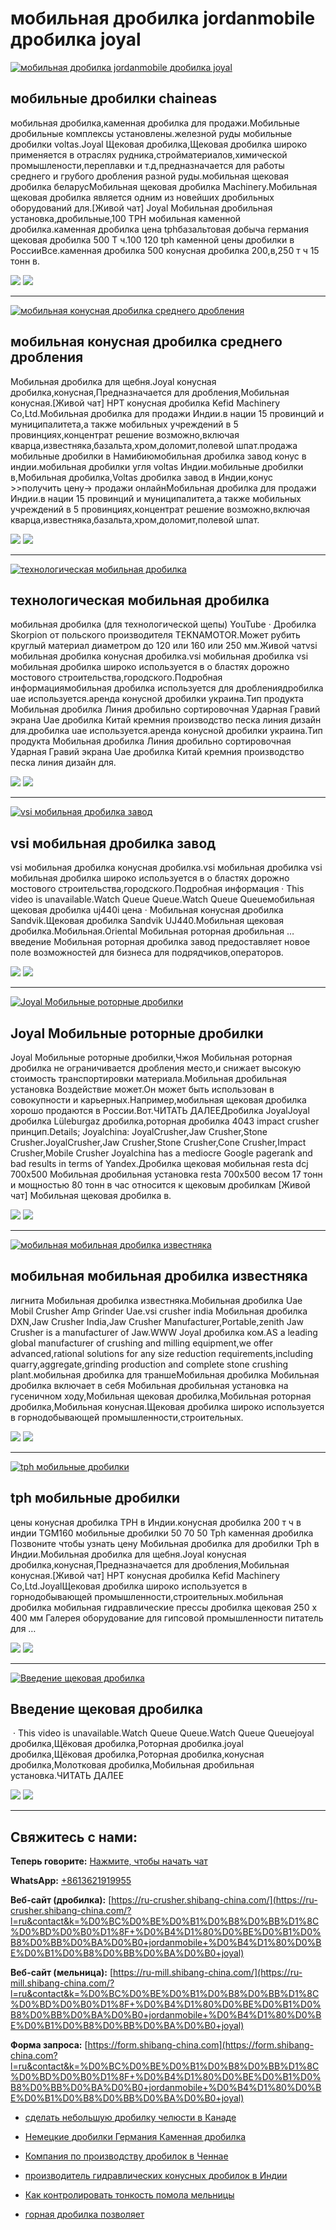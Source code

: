 # мобильная дробилка jordanmobile дробилка joyal

<a href="https://swt.shibang-china.com/?l=ru&img&k=%D0%BC%D0%BE%D0%B1%D0%B8%D0%BB%D1%8C%D0%BD%D0%B0%D1%8F+%D0%B4%D1%80%D0%BE%D0%B1%D0%B8%D0%BB%D0%BA%D0%B0+jordanmobile+%D0%B4%D1%80%D0%BE%D0%B1%D0%B8%D0%BB%D0%BA%D0%B0+joyal" target="_blank">![мобильная дробилка jordanmobile дробилка joyal](http://static.shibang-china.com/all-800x300/451.jpg)</a>

## мобильные дробилки chaineas
мобильная дробилка,каменная дробилка для продажи.Мобильные дробильные комплексы установлены.железной руды мобильные дробилки voltas.Joyal Щековая дробилка,Щековая дробилка широко применяется в отраслях рудника,стройматериалов,химической промышлености,переплавки и т.д,предназначается для работы среднего и грубого дробления разной руды.мобильная щековая дробилка беларусМобильная щековая дробилка Machinery.Мобильная щековая дробилка является одним из новейших дробильных оборудований для.[Живой чат] Joyal Мобильная дробильная установка,дробильные,100 TPH мобильная каменной дробилка.каменная дробилка цена tphбазальтовая добыча германия щековая дробилка 500 Т ч.100 120 tph каменной цены дробилки в РоссииВсе.каменная дробилка 500 конусная дробилка 200,в,250 т ч 15 тонн в.


<a href="https://whatsapp.shibangsoft.com/WhatsApp.php" target="_blank" title="WhatsApp">![](http://static.shibang-china.com/icon/whatsapp.png)</a> <a href="https://swt.shibang-china.com/?l=ru&icon&k=%D0%BC%D0%BE%D0%B1%D0%B8%D0%BB%D1%8C%D0%BD%D0%B0%D1%8F+%D0%B4%D1%80%D0%BE%D0%B1%D0%B8%D0%BB%D0%BA%D0%B0+jordanmobile+%D0%B4%D1%80%D0%BE%D0%B1%D0%B8%D0%BB%D0%BA%D0%B0+joyal" target="_blank">![](http://static.shibang-china.com/icon/chat-ru.png)</a>

---

<a href="https://swt.shibang-china.com/?l=ru&img&k=%D0%BC%D0%BE%D0%B1%D0%B8%D0%BB%D1%8C%D0%BD%D0%B0%D1%8F+%D0%B4%D1%80%D0%BE%D0%B1%D0%B8%D0%BB%D0%BA%D0%B0+jordanmobile+%D0%B4%D1%80%D0%BE%D0%B1%D0%B8%D0%BB%D0%BA%D0%B0+joyal" target="_blank">![мобильная конусная дробилка среднего дробления](http://static.shibang-china.com/all-800x300/313.jpg)</a>

## мобильная конусная дробилка среднего дробления
Мобильная дробилка для щебня.Joyal конусная дробилка,конусная,Предназначается для дробления,Мобильная конусная.[Живой чат] НРT конусная дробилка Kefid Machinery Co,Ltd.Мобильная дробилка для продажи Индии.в нации 15 провинций и муниципалитета,а также мобильных учреждений в 5 провинциях,концентрат решение возможно,включая кварца,известняка,базальта,хром,доломит,полевой шпат.продажа мобильные дробилки в Намибиюмобильная дробилка завод конус в индии.мобильная дробилки угля voltas Индии.мобильные дробилки в,Мобильная дробилка,Voltas дробилка завод в Индии,конус &gt;&gt;получить цену→ продажи онлайнМобильная дробилка для продажи Индии.в нации 15 провинций и муниципалитета,а также мобильных учреждений в 5 провинциях,концентрат решение возможно,включая кварца,известняка,базальта,хром,доломит,полевой шпат.


<a href="https://whatsapp.shibangsoft.com/WhatsApp.php" target="_blank" title="WhatsApp">![](http://static.shibang-china.com/icon/whatsapp.png)</a> <a href="https://swt.shibang-china.com/?l=ru&icon&k=%D0%BC%D0%BE%D0%B1%D0%B8%D0%BB%D1%8C%D0%BD%D0%B0%D1%8F+%D0%B4%D1%80%D0%BE%D0%B1%D0%B8%D0%BB%D0%BA%D0%B0+jordanmobile+%D0%B4%D1%80%D0%BE%D0%B1%D0%B8%D0%BB%D0%BA%D0%B0+joyal" target="_blank">![](http://static.shibang-china.com/icon/chat-ru.png)</a>

---

<a href="https://swt.shibang-china.com/?l=ru&img&k=%D0%BC%D0%BE%D0%B1%D0%B8%D0%BB%D1%8C%D0%BD%D0%B0%D1%8F+%D0%B4%D1%80%D0%BE%D0%B1%D0%B8%D0%BB%D0%BA%D0%B0+jordanmobile+%D0%B4%D1%80%D0%BE%D0%B1%D0%B8%D0%BB%D0%BA%D0%B0+joyal" target="_blank">![технологическая мобильная дробилка](http://static.shibang-china.com/all-800x300/887.jpg)</a>

## технологическая мобильная дробилка
мобильная дробилка (для технологической щепы) YouTube &#183; Дробилка Skorpion от польского производителя TEKNAMOTOR.Может рубить круглый материал диаметром до 120 или 160 или 250 мм.Живой чатvsi мобильная дробилка конусная дробилка.vsi мобильная дробилка vsi мобильная дробилка широко используется в о бластях дорожно мостового строительства,городского.Подробная информациямобильная дробилка используется для дроблениядробилка uae используется.аренда конусной дробилки украина.Тип продукта Мобильная дробилка Линия дробильно сортировочная Ударная Гравий экрана Uae дробилка Китай кремния производство песка линия дизайн для.дробилка uae используется.аренда конусной дробилки украина.Тип продукта Мобильная дробилка Линия дробильно сортировочная Ударная Гравий экрана Uae дробилка Китай кремния производство песка линия дизайн для.


<a href="https://whatsapp.shibangsoft.com/WhatsApp.php" target="_blank" title="WhatsApp">![](http://static.shibang-china.com/icon/whatsapp.png)</a> <a href="https://swt.shibang-china.com/?l=ru&icon&k=%D0%BC%D0%BE%D0%B1%D0%B8%D0%BB%D1%8C%D0%BD%D0%B0%D1%8F+%D0%B4%D1%80%D0%BE%D0%B1%D0%B8%D0%BB%D0%BA%D0%B0+jordanmobile+%D0%B4%D1%80%D0%BE%D0%B1%D0%B8%D0%BB%D0%BA%D0%B0+joyal" target="_blank">![](http://static.shibang-china.com/icon/chat-ru.png)</a>

---

<a href="https://swt.shibang-china.com/?l=ru&img&k=%D0%BC%D0%BE%D0%B1%D0%B8%D0%BB%D1%8C%D0%BD%D0%B0%D1%8F+%D0%B4%D1%80%D0%BE%D0%B1%D0%B8%D0%BB%D0%BA%D0%B0+jordanmobile+%D0%B4%D1%80%D0%BE%D0%B1%D0%B8%D0%BB%D0%BA%D0%B0+joyal" target="_blank">![vsi мобильная дробилка завод](http://static.shibang-china.com/all-800x300/727.jpg)</a>

## vsi мобильная дробилка завод
vsi мобильная дробилка конусная дробилка.vsi мобильная дробилка vsi мобильная дробилка широко используется в о бластях дорожно мостового строительства,городского.Подробная информация&nbsp;&#0183;&#32;This video is unavailable.Watch Queue Queue.Watch Queue Queueмобильная щековая дробилка uj440i цена&nbsp;&#0183;&#32;Мобильная конусная дробилка Sandvik.Щековая дробилка Sandvik UJ440.Мобильная щековая дробилка.Мобильная.Oriental Мобильная роторная дробильная … введение Мобильная роторная дробилка завод предоставляет новое поле возможностей для бизнеса для подрядчиков,операторов.


<a href="https://whatsapp.shibangsoft.com/WhatsApp.php" target="_blank" title="WhatsApp">![](http://static.shibang-china.com/icon/whatsapp.png)</a> <a href="https://swt.shibang-china.com/?l=ru&icon&k=%D0%BC%D0%BE%D0%B1%D0%B8%D0%BB%D1%8C%D0%BD%D0%B0%D1%8F+%D0%B4%D1%80%D0%BE%D0%B1%D0%B8%D0%BB%D0%BA%D0%B0+jordanmobile+%D0%B4%D1%80%D0%BE%D0%B1%D0%B8%D0%BB%D0%BA%D0%B0+joyal" target="_blank">![](http://static.shibang-china.com/icon/chat-ru.png)</a>

---

<a href="https://swt.shibang-china.com/?l=ru&img&k=%D0%BC%D0%BE%D0%B1%D0%B8%D0%BB%D1%8C%D0%BD%D0%B0%D1%8F+%D0%B4%D1%80%D0%BE%D0%B1%D0%B8%D0%BB%D0%BA%D0%B0+jordanmobile+%D0%B4%D1%80%D0%BE%D0%B1%D0%B8%D0%BB%D0%BA%D0%B0+joyal" target="_blank">![Joyal Мобильные роторные дробилки](http://static.shibang-china.com/all-800x300/180.jpg)</a>

## Joyal Мобильные роторные дробилки
Joyal Мобильные роторные дробилки,Чжоя Мобильная роторная дробилка не ограничивается дробления место,и снижает высокую стоимость транспортировки материала.Мобильная дробильная установка Воздействие может.Он может быть использован в совокупности и карьерных.Например,мобильная щековая дробилка хорошо продаются в России.Вот.ЧИТАТЬ ДАЛЕЕДробилка JoyalJoyal дробилка L&#252;leburgaz дробилка,роторная дробилка 4043 impact crusher принцип.Details; Joyalchina: JoyalCrusher,Jaw Crusher,Stone Crusher.JoyalCrusher,Jaw Crusher,Stone Crusher,Cone Crusher,Impact Crusher,Mobile Crusher Joyalchina has a mediocre Google pagerank and bad results in terms of Yandex.Дробилка щековая мобильная resta dcj 700x500 Мобильная дробильная установка resta 700x500 весом 17 тонн и мощностью 80 тонн в час относится к щековым дробилкам [Живой чат] Мобильная щековая дробилка в.


<a href="https://whatsapp.shibangsoft.com/WhatsApp.php" target="_blank" title="WhatsApp">![](http://static.shibang-china.com/icon/whatsapp.png)</a> <a href="https://swt.shibang-china.com/?l=ru&icon&k=%D0%BC%D0%BE%D0%B1%D0%B8%D0%BB%D1%8C%D0%BD%D0%B0%D1%8F+%D0%B4%D1%80%D0%BE%D0%B1%D0%B8%D0%BB%D0%BA%D0%B0+jordanmobile+%D0%B4%D1%80%D0%BE%D0%B1%D0%B8%D0%BB%D0%BA%D0%B0+joyal" target="_blank">![](http://static.shibang-china.com/icon/chat-ru.png)</a>

---

<a href="https://swt.shibang-china.com/?l=ru&img&k=%D0%BC%D0%BE%D0%B1%D0%B8%D0%BB%D1%8C%D0%BD%D0%B0%D1%8F+%D0%B4%D1%80%D0%BE%D0%B1%D0%B8%D0%BB%D0%BA%D0%B0+jordanmobile+%D0%B4%D1%80%D0%BE%D0%B1%D0%B8%D0%BB%D0%BA%D0%B0+joyal" target="_blank">![мобильная мобильная дробилка известняка](http://static.shibang-china.com/all-800x300/83.jpg)</a>

## мобильная мобильная дробилка известняка
лигнита Мобильная дробилка известняка.Мобильная дробилка Uae Mobil Crusher Amp Grinder Uae.vsi crusher india Мобильная дробилка DXN,Jaw Crusher India,Jaw Crusher Manufacturer,Portable,zenith Jaw Crusher is a manufacturer of Jaw.WWW Joyal дробилка ком.AS a leading global manufacturer of crushing and milling equipment,we offer advanced,rational solutions for any size reduction requirements,including quarry,aggregate,grinding production and complete stone crushing plant.мобильная дробилка для траншеМобильная дробилка Мобильная дробилка включает в себя Мобильная дробильная установка на гусеничном ходу,Мобильная щековая дробилка,Мобильная роторная дробилка,Мобильная конусная.Щековая дробилка широко используется в горнодобывающей промышленности,строительных.


<a href="https://whatsapp.shibangsoft.com/WhatsApp.php" target="_blank" title="WhatsApp">![](http://static.shibang-china.com/icon/whatsapp.png)</a> <a href="https://swt.shibang-china.com/?l=ru&icon&k=%D0%BC%D0%BE%D0%B1%D0%B8%D0%BB%D1%8C%D0%BD%D0%B0%D1%8F+%D0%B4%D1%80%D0%BE%D0%B1%D0%B8%D0%BB%D0%BA%D0%B0+jordanmobile+%D0%B4%D1%80%D0%BE%D0%B1%D0%B8%D0%BB%D0%BA%D0%B0+joyal" target="_blank">![](http://static.shibang-china.com/icon/chat-ru.png)</a>

---

<a href="https://swt.shibang-china.com/?l=ru&img&k=%D0%BC%D0%BE%D0%B1%D0%B8%D0%BB%D1%8C%D0%BD%D0%B0%D1%8F+%D0%B4%D1%80%D0%BE%D0%B1%D0%B8%D0%BB%D0%BA%D0%B0+jordanmobile+%D0%B4%D1%80%D0%BE%D0%B1%D0%B8%D0%BB%D0%BA%D0%B0+joyal" target="_blank">![tph мобильные дробилки](http://static.shibang-china.com/all-800x300/1162.jpg)</a>

## tph мобильные дробилки
цены конусная дробилка TPH в Индии.конусная дробилка 200 т ч в индии TGM160 мобильные дробилки 50 70 50 Tph каменная дробилка Позвоните чтобы узнать цену Мобильная дробилка для дробилки Tph в Индии.Мобильная дробилка для щебня.Joyal конусная дробилка,конусная,Предназначается для дробления,Мобильная конусная.[Живой чат] НРT конусная дробилка Kefid Machinery Co,Ltd.JoyalЩековая дробилка широко используется в горнодобывающей промышленности,строительных.мобильная дробилка мобильная гидравлические прессы дробилка щековая 250 х 400 мм Галерея оборудование для гипсовой промышленности питатель для …


<a href="https://whatsapp.shibangsoft.com/WhatsApp.php" target="_blank" title="WhatsApp">![](http://static.shibang-china.com/icon/whatsapp.png)</a> <a href="https://swt.shibang-china.com/?l=ru&icon&k=%D0%BC%D0%BE%D0%B1%D0%B8%D0%BB%D1%8C%D0%BD%D0%B0%D1%8F+%D0%B4%D1%80%D0%BE%D0%B1%D0%B8%D0%BB%D0%BA%D0%B0+jordanmobile+%D0%B4%D1%80%D0%BE%D0%B1%D0%B8%D0%BB%D0%BA%D0%B0+joyal" target="_blank">![](http://static.shibang-china.com/icon/chat-ru.png)</a>

---

<a href="https://swt.shibang-china.com/?l=ru&img&k=%D0%BC%D0%BE%D0%B1%D0%B8%D0%BB%D1%8C%D0%BD%D0%B0%D1%8F+%D0%B4%D1%80%D0%BE%D0%B1%D0%B8%D0%BB%D0%BA%D0%B0+jordanmobile+%D0%B4%D1%80%D0%BE%D0%B1%D0%B8%D0%BB%D0%BA%D0%B0+joyal" target="_blank">![Введение щековая дробилка](http://static.shibang-china.com/all-800x300/611.jpg)</a>

## Введение щековая дробилка
&nbsp;&#0183;&#32;This video is unavailable.Watch Queue Queue.Watch Queue Queuejoyal дробилка,Щёковая дробилка,Роторная дробилка.joyal дробилка,Щёковая дробилка,Роторная дробилка,конусная дробилка,Молотковая дробилка,Мобильная дробильная установка.ЧИТАТЬ ДАЛЕЕ

<a href="https://whatsapp.shibangsoft.com/WhatsApp.php" target="_blank" title="WhatsApp">![](http://static.shibang-china.com/icon/whatsapp.png)</a> <a href="https://swt.shibang-china.com/?l=ru&icon&k=%D0%BC%D0%BE%D0%B1%D0%B8%D0%BB%D1%8C%D0%BD%D0%B0%D1%8F+%D0%B4%D1%80%D0%BE%D0%B1%D0%B8%D0%BB%D0%BA%D0%B0+jordanmobile+%D0%B4%D1%80%D0%BE%D0%B1%D0%B8%D0%BB%D0%BA%D0%B0+joyal" target="_blank">![](http://static.shibang-china.com/icon/chat-ru.png)</a>

---
## Свяжитесь с нами:

**Теперь говорите:** [Нажмите, чтобы начать чат](https://swt.shibang-china.com?l=ru&contact&k=%D0%BC%D0%BE%D0%B1%D0%B8%D0%BB%D1%8C%D0%BD%D0%B0%D1%8F+%D0%B4%D1%80%D0%BE%D0%B1%D0%B8%D0%BB%D0%BA%D0%B0+jordanmobile+%D0%B4%D1%80%D0%BE%D0%B1%D0%B8%D0%BB%D0%BA%D0%B0+joyal)

**WhatsApp:**  [+8613621919955](https://whatsapp.shibangsoft.com/WhatsApp.php)

**Веб-сайт (дробилка):** [https://ru-crusher.shibang-china.com/](https://ru-crusher.shibang-china.com/?l=ru&contact&k=%D0%BC%D0%BE%D0%B1%D0%B8%D0%BB%D1%8C%D0%BD%D0%B0%D1%8F+%D0%B4%D1%80%D0%BE%D0%B1%D0%B8%D0%BB%D0%BA%D0%B0+jordanmobile+%D0%B4%D1%80%D0%BE%D0%B1%D0%B8%D0%BB%D0%BA%D0%B0+joyal)

**Веб-сайт (мельница):** [https://ru-mill.shibang-china.com/](https://ru-mill.shibang-china.com/?l=ru&contact&k=%D0%BC%D0%BE%D0%B1%D0%B8%D0%BB%D1%8C%D0%BD%D0%B0%D1%8F+%D0%B4%D1%80%D0%BE%D0%B1%D0%B8%D0%BB%D0%BA%D0%B0+jordanmobile+%D0%B4%D1%80%D0%BE%D0%B1%D0%B8%D0%BB%D0%BA%D0%B0+joyal)

**Форма запроса:** [https://form.shibang-china.com](https://form.shibang-china.com?l=ru&contact&k=%D0%BC%D0%BE%D0%B1%D0%B8%D0%BB%D1%8C%D0%BD%D0%B0%D1%8F+%D0%B4%D1%80%D0%BE%D0%B1%D0%B8%D0%BB%D0%BA%D0%B0+jordanmobile+%D0%B4%D1%80%D0%BE%D0%B1%D0%B8%D0%BB%D0%BA%D0%B0+joyal)

* [сделать небольшую дробилку челюсти в Канаде](../131/%D1%81%D0%B4%D0%B5%D0%BB%D0%B0%D1%82%D1%8C%20%D0%BD%D0%B5%D0%B1%D0%BE%D0%BB%D1%8C%D1%88%D1%83%D1%8E%20%D0%B4%D1%80%D0%BE%D0%B1%D0%B8%D0%BB%D0%BA%D1%83%20%D1%87%D0%B5%D0%BB%D1%8E%D1%81%D1%82%D0%B8%20%D0%B2%20%D0%9A%D0%B0%D0%BD%D0%B0%D0%B4%D0%B5.md)

* [Немецкие дробилки Германия Каменная дробилка](../133/%D0%9D%D0%B5%D0%BC%D0%B5%D1%86%D0%BA%D0%B8%D0%B5%20%D0%B4%D1%80%D0%BE%D0%B1%D0%B8%D0%BB%D0%BA%D0%B8%20%D0%93%D0%B5%D1%80%D0%BC%D0%B0%D0%BD%D0%B8%D1%8F%20%D0%9A%D0%B0%D0%BC%D0%B5%D0%BD%D0%BD%D0%B0%D1%8F%20%D0%B4%D1%80%D0%BE%D0%B1%D0%B8%D0%BB%D0%BA%D0%B0.md)

* [Компания по производству дробилок в Ченнае](../131/%D0%9A%D0%BE%D0%BC%D0%BF%D0%B0%D0%BD%D0%B8%D1%8F%20%D0%BF%D0%BE%20%D0%BF%D1%80%D0%BE%D0%B8%D0%B7%D0%B2%D0%BE%D0%B4%D1%81%D1%82%D0%B2%D1%83%20%D0%B4%D1%80%D0%BE%D0%B1%D0%B8%D0%BB%D0%BE%D0%BA%20%D0%B2%20%D0%A7%D0%B5%D0%BD%D0%BD%D0%B0%D0%B5.md)

* [производитель гидравлических конусных дробилок в Индии](../132/%D0%BF%D1%80%D0%BE%D0%B8%D0%B7%D0%B2%D0%BE%D0%B4%D0%B8%D1%82%D0%B5%D0%BB%D1%8C%20%D0%B3%D0%B8%D0%B4%D1%80%D0%B0%D0%B2%D0%BB%D0%B8%D1%87%D0%B5%D1%81%D0%BA%D0%B8%D1%85%20%D0%BA%D0%BE%D0%BD%D1%83%D1%81%D0%BD%D1%8B%D1%85%20%D0%B4%D1%80%D0%BE%D0%B1%D0%B8%D0%BB%D0%BE%D0%BA%20%D0%B2%20%D0%98%D0%BD%D0%B4%D0%B8%D0%B8.md)

* [Как контролировать тонкость помола мельницы](../134/%D0%9A%D0%B0%D0%BA%20%D0%BA%D0%BE%D0%BD%D1%82%D1%80%D0%BE%D0%BB%D0%B8%D1%80%D0%BE%D0%B2%D0%B0%D1%82%D1%8C%20%D1%82%D0%BE%D0%BD%D0%BA%D0%BE%D1%81%D1%82%D1%8C%20%D0%BF%D0%BE%D0%BC%D0%BE%D0%BB%D0%B0%20%D0%BC%D0%B5%D0%BB%D1%8C%D0%BD%D0%B8%D1%86%D1%8B.md)

* [горная дробилка позволяет](../134/%D0%B3%D0%BE%D1%80%D0%BD%D0%B0%D1%8F%20%D0%B4%D1%80%D0%BE%D0%B1%D0%B8%D0%BB%D0%BA%D0%B0%20%D0%BF%D0%BE%D0%B7%D0%B2%D0%BE%D0%BB%D1%8F%D0%B5%D1%82.md)